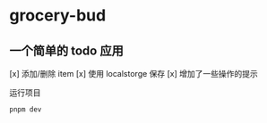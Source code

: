 # grocery-bud

## 一个简单的 todo 应用

[x] 添加/删除 item
[x] 使用 localstorge 保存
[x] 增加了一些操作的提示

运行项目

```
pnpm dev
```
